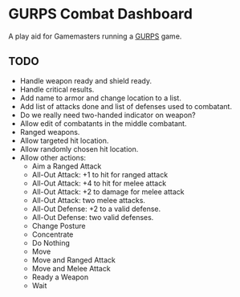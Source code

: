 # GURPS Combat Dashboard

A play aid for Gamemasters running a [GURPS](http://www.sjgames.com/gurps/) game.

## TODO

* Handle weapon ready and shield ready.
* Handle critical results.
* Add name to armor and change location to a list.
* Add list of attacks done and list of defenses used to combatant.
* Do we really need two-handed indicator on weapon?
* Allow edit of combatants in the middle combatant.
* Ranged weapons.
* Allow targeted hit location.
* Allow randomly chosen hit location.
* Allow other actions:
    * Aim a Ranged Attack
    * All-Out Attack: +1 to hit for ranged attack
    * All-Out Attack: +4 to hit for melee attack
    * All-Out Attack: +2 to damage for melee attack
    * All-Out Attack: two melee attacks.
    * All-Out Defense: +2 to a valid defense.
    * All-Out Defense: two valid defenses.
    * Change Posture
    * Concentrate
    * Do Nothing
    * Move
    * Move and Ranged Attack
    * Move and Melee Attack
    * Ready a Weapon
    * Wait